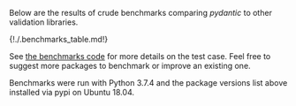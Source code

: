 Below are the results of crude benchmarks comparing *pydantic* to other validation libraries.

{!./.benchmarks_table.md!}

See [the benchmarks code](https://github.com/samuelcolvin/pydantic/tree/master/benchmarks)
for more details on the test case. Feel free to suggest more packages to benchmark or improve an existing one.

Benchmarks were run with Python 3.7.4 and the package versions list above installed via pypi on Ubuntu 18.04.
